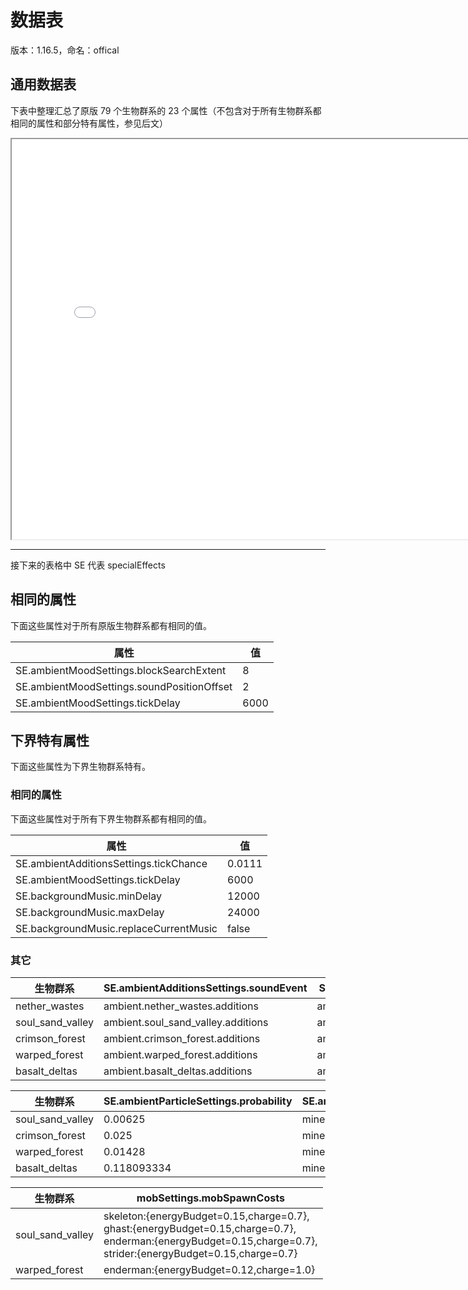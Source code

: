 # 数据表

版本：1.16.5，命名：offical

## 通用数据表

下表中整理汇总了原版 79 个生物群系的 23 个属性（不包含对于所有生物群系都相同的属性和部分特有属性，参见后文）

<iframe src="../resources/data.htm" width=800 height=640></iframe>

-----

接下来的表格中 SE 代表 specialEffects

## 相同的属性

下面这些属性对于所有原版生物群系都有相同的值。

| 属性                                       | 值   |
| ------------------------------------------ | ---- |
| SE.ambientMoodSettings.blockSearchExtent   | 8    |
| SE.ambientMoodSettings.soundPositionOffset | 2    |
| SE.ambientMoodSettings.tickDelay           | 6000 |

## 下界特有属性

下面这些属性为下界生物群系特有。

### 相同的属性

下面这些属性对于所有下界生物群系都有相同的值。

| 属性                                   | 值     |
| -------------------------------------- | ------ |
| SE.ambientAdditionsSettings.tickChance | 0.0111 |
| SE.ambientMoodSettings.tickDelay       | 6000   |
| SE.backgroundMusic.minDelay            | 12000  |
| SE.backgroundMusic.maxDelay            | 24000  |
| SE.backgroundMusic.replaceCurrentMusic | false  |

### 其它

| 生物群系         | SE.ambientAdditionsSettings.soundEvent | SE.ambientLoopSoundEvent      | SE.backgroundMusic.event      |
| ---------------- | -------------------------------------- | ----------------------------- | ----------------------------- |
| nether_wastes    | ambient.nether_wastes.additions        | ambient.nether_wastes.loop    | music.nether.nether_wastes    |
| soul_sand_valley | ambient.soul_sand_valley.additions     | ambient.soul_sand_valley.loop | music.nether.soul_sand_valley |
| crimson_forest   | ambient.crimson_forest.additions       | ambient.crimson_forest.loop   | music.nether.crimson_forest   |
| warped_forest    | ambient.warped_forest.additions        | ambient.warped_forest.loop    | music.nether.warped_forest    |
| basalt_deltas    | ambient.basalt_deltas.additions        | ambient.basalt_deltas.loop    | music.nether.basalt_deltas    |

| 生物群系         | SE.ambientParticleSettings.probability | SE.ambientParticleSettings.options |
| ---------------- | -------------------------------------- | ---------------------------------- |
| soul_sand_valley | 0.00625                                | minecraft:ash                      |
| crimson_forest   | 0.025                                  | minecraft:crimson_spore            |
| warped_forest    | 0.01428                                | minecraft:warped_spore             |
| basalt_deltas    | 0.118093334                            | minecraft:white_ash                |


| 生物群系         | mobSettings.mobSpawnCosts                                    |
| ---------------- | ------------------------------------------------------------ |
| soul_sand_valley | skeleton:{energyBudget=0.15,charge=0.7},  <br/>ghast:{energyBudget=0.15,charge=0.7},  <br/>enderman:{energyBudget=0.15,charge=0.7},  <br/>strider:{energyBudget=0.15,charge=0.7} |
| warped_forest    | enderman:{energyBudget=0.12,charge=1.0}                      |

